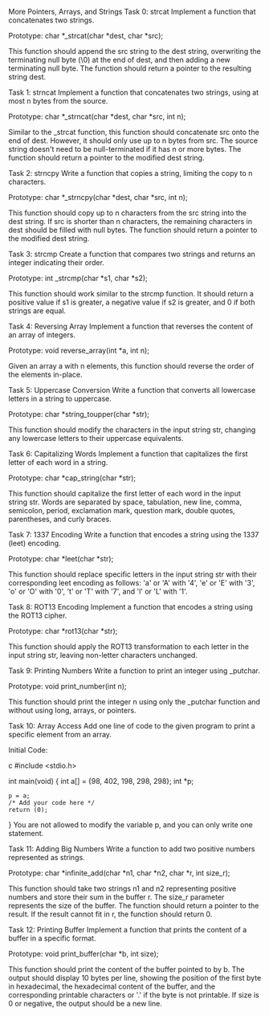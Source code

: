 More Pointers, Arrays, and Strings
Task 0: strcat
Implement a function that concatenates two strings.

Prototype: char *_strcat(char *dest, char *src);

This function should append the src string to the dest string, overwriting the terminating null byte (\0) at the end of dest, and then adding a new terminating null byte. The function should return a pointer to the resulting string dest.

Task 1: strncat
Implement a function that concatenates two strings, using at most n bytes from the source.

Prototype: char *_strncat(char *dest, char *src, int n);

Similar to the _strcat function, this function should concatenate src onto the end of dest. However, it should only use up to n bytes from src. The source string doesn't need to be null-terminated if it has n or more bytes. The function should return a pointer to the modified dest string.

Task 2: strncpy
Write a function that copies a string, limiting the copy to n characters.

Prototype: char *_strncpy(char *dest, char *src, int n);

This function should copy up to n characters from the src string into the dest string. If src is shorter than n characters, the remaining characters in dest should be filled with null bytes. The function should return a pointer to the modified dest string.

Task 3: strcmp
Create a function that compares two strings and returns an integer indicating their order.

Prototype: int _strcmp(char *s1, char *s2);

This function should work similar to the strcmp function. It should return a positive value if s1 is greater, a negative value if s2 is greater, and 0 if both strings are equal.

Task 4: Reversing Array
Implement a function that reverses the content of an array of integers.

Prototype: void reverse_array(int *a, int n);

Given an array a with n elements, this function should reverse the order of the elements in-place.

Task 5: Uppercase Conversion
Write a function that converts all lowercase letters in a string to uppercase.

Prototype: char *string_toupper(char *str);

This function should modify the characters in the input string str, changing any lowercase letters to their uppercase equivalents.

Task 6: Capitalizing Words
Implement a function that capitalizes the first letter of each word in a string.

Prototype: char *cap_string(char *str);

This function should capitalize the first letter of each word in the input string str. Words are separated by space, tabulation, new line, comma, semicolon, period, exclamation mark, question mark, double quotes, parentheses, and curly braces.

Task 7: 1337 Encoding
Write a function that encodes a string using the 1337 (leet) encoding.

Prototype: char *leet(char *str);

This function should replace specific letters in the input string str with their corresponding leet encoding as follows: 'a' or 'A' with '4', 'e' or 'E' with '3', 'o' or 'O' with '0', 't' or 'T' with '7', and 'l' or 'L' with '1'.

Task 8: ROT13 Encoding
Implement a function that encodes a string using the ROT13 cipher.

Prototype: char *rot13(char *str);

This function should apply the ROT13 transformation to each letter in the input string str, leaving non-letter characters unchanged.

Task 9: Printing Numbers
Write a function to print an integer using _putchar.

Prototype: void print_number(int n);

This function should print the integer n using only the _putchar function and without using long, arrays, or pointers.

Task 10: Array Access
Add one line of code to the given program to print a specific element from an array.

Initial Code:

c
#include <stdio.h>

int main(void) {
    int a[] = {98, 402, 198, 298, 298};
    int *p;

    p = a;
    /* Add your code here */
    return (0);
}
You are not allowed to modify the variable p, and you can only write one statement.

Task 11: Adding Big Numbers
Write a function to add two positive numbers represented as strings.

Prototype: char *infinite_add(char *n1, char *n2, char *r, int size_r);

This function should take two strings n1 and n2 representing positive numbers and store their sum in the buffer r. The size_r parameter represents the size of the buffer. The function should return a pointer to the result. If the result cannot fit in r, the function should return 0.

Task 12: Printing Buffer
Implement a function that prints the content of a buffer in a specific format.

Prototype: void print_buffer(char *b, int size);

This function should print the content of the buffer pointed to by b. The output should display 10 bytes per line, showing the position of the first byte in hexadecimal, the hexadecimal content of the buffer, and the corresponding printable characters or '.' if the byte is not printable. If size is 0 or negative, the output should be a new line.


